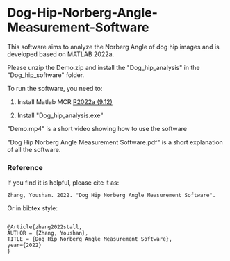 # Dog-Hip-Norberg-Angle-Measurement-Software

This software aims to analyze the Norberg Angle of dog hip images and is developed based on MATLAB 2022a.

Please unzip the Demo.zip and install the "Dog_hip_analysis" in the "Dog_hip_software" folder.

To run the software, you need to:

1. Install Matlab MCR [R2022a (9.12)](https://www.mathworks.com/products/compiler/mcr/index.html)

2. Install "Dog_hip_analysis.exe"




"Demo.mp4" is a short video showing how to use the software

"Dog Hip Norberg Angle Measurement Software.pdf" is a short explanation of all the software.



### Reference

If you find it is helpful, please cite it as:

`
Zhang, Youshan. 2022. "Dog Hip Norberg Angle Measurement Software".
`


Or in bibtex style:

```

@Article{zhang2022stall,
AUTHOR = {Zhang, Youshan},
TITLE = {Dog Hip Norberg Angle Measurement Software},
year={2022}
}


